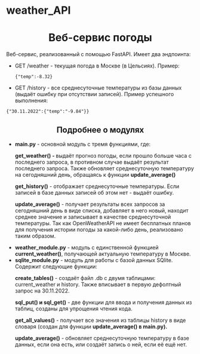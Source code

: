 # weather_API
<h1 align="center">Веб-сервис погоды</h1>

Веб-сервис, реализованный с помощью FastAPI. 
Имеет два эндпоинта:
<ul>
<li>GET /weather - текущая погода в Москве (в Цельсиях).
  Пример:</li>
  
```{"temp":-8.32}```
  
<li>GET /history - все среднесуточные температуры из базы данных (выдаёт ошибку при отсутствии записей). Пример успешного выполнения:</li>
</ul>

```{"30.11.2022":{"temp":"-9.84"}}```

<h2 align="center">Подробнее о модулях</h2>
<ul>
<li>
<b>main.py</b> - основной модуль с тремя функциями, где:

<b>get_weather() - </b> выдаёт прогноз погоды, если прошло больше часа с последнего запроса, в противном случае выдаёт результат последнего запроса. Также обновляет среднесуточную температуру на сегодняшний день, обращаясь к функции <b>update_average()</b>

<b>get_history()</b> - отображает среднесуточные температуры. Если записей в базе данных записей об этом нет - выдаёт ошибку.

<b>update_average()</b> - получает результаты всех запросов за сегодняшний день в виде списка, добавляет в него новый, находит среднее значение и записывает в качестве среднесуточной температуры.
Так как OpenWeatherAPI не имеет бесплатных планов для получения истории погоды за какой-либо день, реализовано таким образом.
</li>
<li>
<b>weather_module.py</b> - модуль с единственной функцией <b>current_weather()</b>, получающей актуальную температуру в Москве.
</li>
<li>
<b>sqlite_module.py</b> - модуль для работы с базой данных SQlite. Содержит следующие функции:

<b>create_tables()</b> - создаёт файл .db с двумя таблицами: current_weather и history. Также вписывает в первую дефолтный запрос на 30.11.2022.

<b>sql_put() и sql_get()</b> - две функции для ввода и получения данных из таблиц, созданы для упрощения чтения кода.

<b>get_all_values()</b> - получает все значения из таблицы history в виде словаря (создан для функции <b>update_average() в main.py).</b>

<b>update_average()</b> - обновляет среднесуточную температуру в базе данных, если она есть, или создаёт запись о ней, если её ещё нет.
